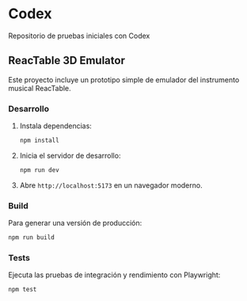# Codex

Repositorio de pruebas iniciales con Codex

## ReacTable 3D Emulator

Este proyecto incluye un prototipo simple de emulador del instrumento musical ReacTable.

### Desarrollo

1. Instala dependencias:
   ```bash
   npm install
   ```
2. Inicia el servidor de desarrollo:
   ```bash
   npm run dev
   ```
3. Abre `http://localhost:5173` en un navegador moderno.

### Build

Para generar una versión de producción:
```bash
npm run build
```

### Tests

Ejecuta las pruebas de integración y rendimiento con Playwright:

```bash
npm test
```
